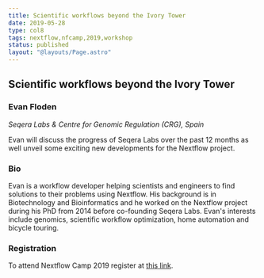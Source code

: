 ```yaml
---
title: Scientific workflows beyond the Ivory Tower
date: 2019-05-28
type: col8
tags: nextflow,nfcamp,2019,workshop
status: published
layout: "@layouts/Page.astro"
---
```


## Scientific workflows beyond the Ivory Tower

### Evan Floden
*Seqera Labs & Centre for Genomic Regulation (CRG), Spain*

Evan will discuss the progress of Seqera Labs over the past 12 months
as well unveil some exciting new developments for the Nextflow project.

### Bio

Evan is a workflow developer helping scientists and engineers to find solutions to their problems using Nextflow.
His background is in Biotechnology and Bioinformatics and he worked on the Nextflow project
during his PhD from 2014 before co-founding Seqera Labs. Evan's interests include genomics, scientific workflow
optimization, home automation and bicycle touring.

### Registration

To attend Nextflow Camp 2019 register at [this link](https://www.crg.eu/en/event/coursescrg-nextflow-2019).
